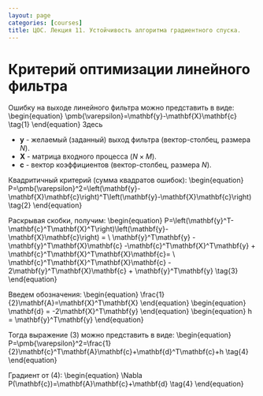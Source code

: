 ```yaml
---
layout: page
categories: [courses]
title: ЦОС. Лекция 11. Устойчивость алгоритма градиентного спуска.
---
```


# Критерий оптимизации линейного фильтра

Ошибку на выходе линейного фильтра можно представить в виде:
\begin{equation}
\pmb{\varepsilon}=\mathbf{y}-\mathbf{X}\mathbf{c} \tag{1}
\end{equation}
Здесь 
* $\mathbf{y}$ - желаемый (заданный) выход фильтра (вектор-столбец, размера $N$).
* $\mathbf{X}$ - матрица входного процесса ($N\times M$).
* $\mathbf{c}$ - вектор коэффициентов (вектор-столбец, размера $N$).

Квадритичный критерий (сумма квадратов ошибок):
\begin{equation}
P=\pmb{\varepsilon}^2=\left(\mathbf{y}-\mathbf{X}\mathbf{c}\right)^T\left(\mathbf{y}-\mathbf{X}\mathbf{c}\right) \tag{2}
\end{equation}

Раскрывая скобки, получим:
\begin{equation}
P=\left(\mathbf{y}^T-\mathbf{c}^T\mathbf{X}^T\right)\left(\mathbf{y}-\mathbf{X}\mathbf{c}\right) = \\
\mathbf{y}^T\mathbf{y} - \mathbf{y}^T\mathbf{X}\mathbf{c} -\mathbf{c}^T\mathbf{X}^T\mathbf{y} + \mathbf{c}^T\mathbf{X}^T\mathbf{X}\mathbf{c}= \\ 
\mathbf{c}^T\mathbf{X}^T\mathbf{X}\mathbf{c} - 2\mathbf{y}^T\mathbf{X}\mathbf{c} + \mathbf{y}^T\mathbf{y}
\tag{3}
\end{equation}

Введем обозначения:
\begin{equation}
\frac{1}{2}\mathbf{A}=\mathbf{X}^T\mathbf{X}
\end{equation}
\begin{equation}
\mathbf{d} = -2\mathbf{X}^T\mathbf{y}
\end{equation}
\begin{equation}
h = \mathbf{y}^T\mathbf{y}
\end{equation}

Тогда выражение (3) можно представить в виде:
\begin{equation}
P=\pmb{\varepsilon}^2=\frac{1}{2}\mathbf{c}^T\mathbf{A}\mathbf{c}+\mathbf{d}^T\mathbf{c}+h \tag{4}
\end{equation}

Градиент от (4):
\begin{equation}
\Nabla P(\mathbf{c})=\mathbf{A}\mathbf{c}+\mathbf{d} \tag{4}
\end{equation}

